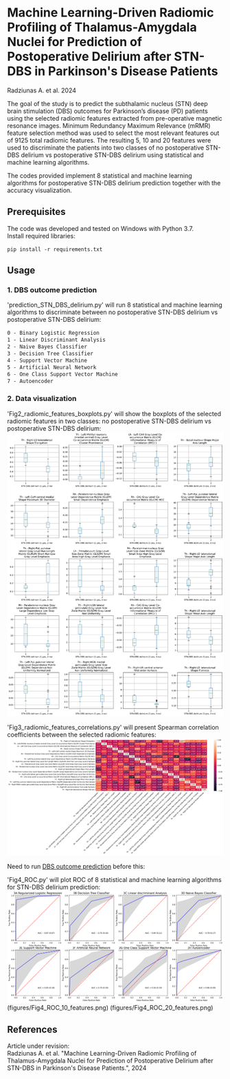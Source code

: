 # Machine Learning-Driven Radiomic Profiling of Thalamus-Amygdala Nuclei for Prediction of Postoperative Delirium after STN-DBS in Parkinson's Disease Patients

Radziunas A. et al. 2024

The goal of the study is to predict the subthalamic nucleus (STN) deep brain stimulation (DBS) outcomes for Parkinson’s disease (PD) patients using the selected radiomic features extracted from pre-operative magnetic resonance images. Minimum Redundancy Maximum Relevance (mRMR) feature selection method was used to select the most relevant features out of 9125 total radiomic features. The resulting 5, 10 and 20 features were used to discriminate the patients into two classes of no postoperative STN-DBS delirium vs postoperative STN-DBS delirium using statistical and machine learning algorithms.

The codes provided implement 8 statistical and machine learning algorithms for postoperative STN-DBS delirium prediction together with the accuracy visualization. 

## Prerequisites

The code was developed and tested on Windows with Python 3.7.  
Install required libraries:
```
pip install -r requirements.txt
```

## Usage

### 1. DBS outcome prediction

'prediction_STN_DBS_delirium.py' will run 8 statistical and machine learning algorithms to discriminate between no postoperative STN-DBS delirium vs postoperative STN-DBS delirium:

```
0 - Binary Logistic Regression
1 - Linear Discriminant Analysis
2 - Naive Bayes Classifier
3 - Decision Tree Classifier
4 - Support Vector Machine
5 - Artificial Neural Network
6 - One Class Support Vector Machine
7 - Autoencoder
```

### 2. Data visualization 

'Fig2_radiomic_features_boxplots.py' will show the boxplots of the selected radiomic features in two classes: no postoperative STN-DBS delirium vs postoperative STN-DBS delirium:
![Fig2_radiomic_features_boxplots](figures/Fig2_radiomic_features_boxplots.png)


'Fig3_radiomic_features_correlations.py' will present Spearman correlation coefficients between the selected radiomic features:
![Fig3_radiomic_features_correlations](figures/Fig3_radiomic_features_correlations.png)


Need to run [DBS outcome prediction](#1-dbs-outcome-prediction) before this:

'Fig4_ROC.py' will plot ROC of 8 statistical and machine learning algorithms for STN-DBS delirium prediction:
![Fig4_ROC](figures/Fig4_ROC_5_features.png) (figures/Fig4_ROC_10_features.png) (figures/Fig4_ROC_20_features.png) 

## References
Article under revision:  
Radziunas A. et al. "Machine Learning-Driven Radiomic Profiling of Thalamus-Amygdala Nuclei for Prediction of Postoperative Delirium after STN-DBS in Parkinson's Disease Patients.", 2024

